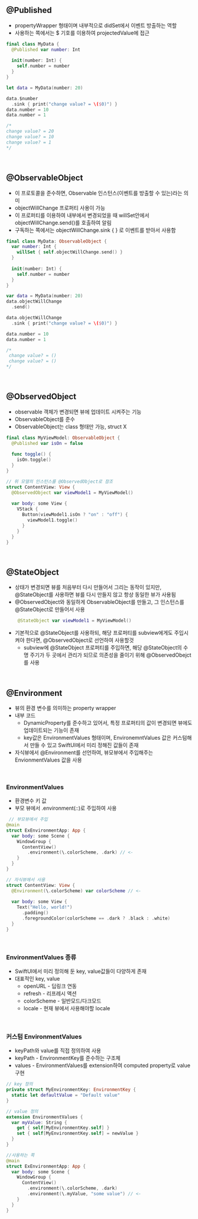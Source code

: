 ## @Published
- propertyWrapper 형태이며 내부적으로 didSet에서 이벤트 방출하는 역할
- 사용하는 쪽에서는 $ 기호를 이용하여 projectedValue에 접근
```Swift
final class MyData {
  @Published var number: Int
  
  init(number: Int) {
    self.number = number
  }
}

let data = MyData(number: 20)

data.$number
  .sink { print("change value? = \($0)") }
data.number = 10
data.number = 1

/*
change value? = 20
change value? = 10
change value? = 1
*/
```
</br>

## @ObservableObject
- 이 프로토콜을 준수하면, Observable 인스턴스(이벤트를 방출할 수 있는)라는 의미
- objectWillChange 프로퍼티 사용이 가능
- 이 프로퍼티를 이용하여 내부에서 변경되었을 때 willSet안에서 objectWillChange.send()를 호출하여 알림
- 구독하는 쪽에서는 objectWillChange.sink { } 로 이벤트를 받아서 사용함
```Swift
final class MyData: ObservableObject {
  var number: Int {
    willSet { self.objectWillChange.send() }
  }
  
  init(number: Int) {
    self.number = number
  }
}

var data = MyData(number: 20)
data.objectWillChange
  .send()

data.objectWillChange
  .sink { print("change value? = \($0)") }

data.number = 10
data.number = 1

/*
 change value? = ()
 change value? = ()
*/
```
</br>

## @ObservedObject
- observable 객체가 변경되면 뷰에 업데이트 시켜주는 기능
- ObservableObject를 준수
- ObservableObject는 class 형태만 가능, struct X

```Swift
final class MyViewModel: ObservableObject {
  @Published var isOn = false
  
  func toggle() {
    isOn.toggle()
  }
}

// 위 모델의 인스턴스를 @ObservedObject로 참조
struct ContentView: View {
  @ObservedObject var viewModel1 = MyViewModel()
  
  var body: some View {
    VStack {
      Button(viewModel1.isOn ? "on" : "off") {
        viewModel1.toggle()
      }
    }
  }
}
```
</br>

## @StateObject
- 상태가 변경되면 뷰를 처음부터 다시 만들어서 그리는 동작이 있지만, @StateObject를 사용하면 뷰를 다시 만들지 않고 항상 동일한 뷰가 사용됨
- @ObservedObject와 동일하게 ObservableObject를 만들고, 그 인스턴스를 @StateObject로 만들어서 사용
  ```Swift
   @StateObject var viewModel1 = MyViewModel()
  ```
- 기본적으로 @StateObject를 사용하되, 해당 프로퍼티를 subview에게도 주입시켜야 한다면, @ObservedObject로 선언하여 사용할것
  - subview에 @StateObject 프로퍼티를 주입하면, 해당 @StateObject의 수명 주기가 두 곳에서 관리가 되므로 의존성을 줄이기 위해 @ObservedObejct를 사용
</br>

## @Environment
- 뷰의 환경 변수를 의미하는 property wrapper
- 내부 코드
  - DynamicProperty를 준수하고 있어서, 특정 프로퍼티의 값이 변경되면 뷰에도 업데이트되는 기능이 존재
  - key값은 EnvironmentValues 형태이며, EnvironemntValues 값은 커스텀해서 만들 수 있고 SwiftUI에서 미리 정해진 값들이 존재
- 자식뷰에서 @Environment를 선언하여, 뷰모뷰에서 주입해주는 EnvionmentValues 값을 사용
</br>

### EnvironmentValues
- 환경변수 키 값
- 부모 뷰에서 .environment(_:_:)로 주입하여 사용

```Swift
 // 부모뷰에서 주입
@main
struct ExEnvironmentApp: App {
  var body: some Scene {
    WindowGroup {
      ContentView()
        .environment(\.colorScheme, .dark) // <-
    }
  }
}

// 자식뷰에서 사용
struct ContentView: View {
  @Environment(\.colorScheme) var colorScheme // <-
  
  var body: some View {
    Text("Hello, world!")
      .padding()
      .foregroundColor(colorScheme == .dark ? .black : .white)
  }
}
```
</br>

### EnvironmentValues 종류
- SwiftUI에서 미리 정의해 둔 key, value값들이 다양하게 존재
- 대표적인 key, value
  - openURL - 딥링크 연동
  - refresh - 리프레시 액션
  - colorScheme - 일반모드/다크모드
  - locale - 현재 뷰에서 사용해야할 locale
</br>

### 커스텀 EnvironmentValues
- keyPath와 value를 직접 정의하여 사용
- keyPath - EnvironmentKey를 준수하는 구조체
- values - EnvironmentValues를 extension하여 computed property로 value 구현
```Swift
// key 정의
private struct MyEnvironmentKey: EnvironmentKey {
  static let defaultValue = "Default value"
}

// value 정의
extension EnvironmentValues {
  var myValue: String {
    get { self[MyEnvironmentKey.self] }
    set { self[MyEnvironmentKey.self] = newValue }
  }
}

//사용하는 쪽
@main
struct ExEnvironmentApp: App {
  var body: some Scene {
    WindowGroup {
      ContentView()
        .environment(\.colorScheme, .dark)
        .environment(\.myValue, "some value") // <-
    }
  }
}
```
</br>
